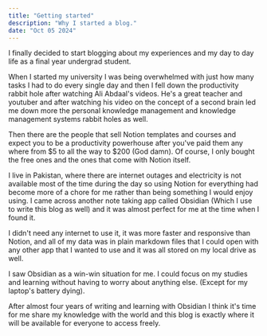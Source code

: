 ```yaml
---
title: "Getting started"
description: "Why I started a blog."
date: "Oct 05 2024"
---
```


I finally decided to start blogging about my experiences and my day to day life as a final year undergrad student.

When I started my university I was being overwhelmed with just how many tasks I had to do every single day and then I fell down the productivity rabbit hole after watching Ali Abdaal's videos. He's a great teacher and youtuber and after watching his video on the concept of a second brain led me down more the personal knowledge management and knowledge management systems rabbit holes as well.

Then there are the people that sell Notion templates and courses and expect you to be a productivity powerhouse after you've paid them any where from $5 to all the way to $200 (God damn). Of course, I only bought the free ones and the ones that come with Notion itself.

I live in Pakistan, where there are internet outages and electricity is not available most of the time during the day so using Notion for everything had become more of a chore for me rather than being something I would enjoy using. I came across another note taking app called Obsidian (Which I use to write this blog as well) and it was almost perfect for me at the time when I found it.

I didn't need any internet to use it, it was more faster and responsive than Notion, and all of my data was in plain markdown files that I could open with any other app that I wanted to use and it was all stored on my local drive as well.

I saw Obsidian as a win-win situation for me. I could focus on my studies and learning without having to worry about anything else. (Except for my laptop's battery dying).

After almost four years of writing and learning with Obsidian I think it's time for me share my knowledge with the world and this blog is exactly where it will be available for everyone to access freely.
